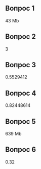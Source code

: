 ## Вопрос 1
43 Mb

## Вопрос 2
3

## Вопрос 3
0.5529412

## Вопрос 4
0.82448614

## Вопрос 5
639 Mb

## Вопрос 6
0.32